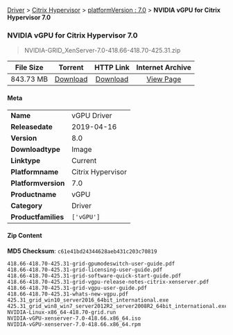 
[Driver](/README.md)  >  [Citrix Hypervisor](/index/Driver/Citrix_Hypervisor.md)  >  [platformVersion : 7.0](/index/Driver/Citrix_Hypervisor/7.0.md)  >  **NVIDIA vGPU for Citrix Hypervisor 7.0**


###    NVIDIA vGPU for Citrix Hypervisor 7.0

> NVIDIA-GRID_XenServer-7.0-418.66-418.70-425.31.zip   


| **File Size** | **Torrent**  | **HTTP Link** | **Internet Archive** |
|:-------------:|:------------:|:-------------:|:--------------------:|
| 843.73 MB |  [Download](https://archive.org/download/nvgpu_NVIDIA-GRID_XenServer-7.0-418.66-418.70-425.31.zip/nvgpu_NVIDIA-GRID_XenServer-7.0-418.66-418.70-425.31.zip_archive.torrent)       | [Download](https://archive.org/compress/nvgpu_NVIDIA-GRID_XenServer-7.0-418.66-418.70-425.31.zip) | [View Page](https://archive.org/details/nvgpu_NVIDIA-GRID_XenServer-7.0-418.66-418.70-425.31.zip)       |

#### Meta

<table>
<tr><td><strong>Name</strong></td><td>vGPU Driver</td></tr>
<tr><td><strong>Releasedate</strong></td><td>2019-04-16</td></tr>
<tr><td><strong>Version</strong></td><td>8.0</td></tr>
<tr><td><strong>Downloadtype</strong></td><td>Image</td></tr>
<tr><td><strong>Linktype</strong></td><td>Current</td></tr>
<tr><td><strong>Platformname</strong></td><td>Citrix Hypervisor</td></tr>
<tr><td><strong>Platformversion</strong></td><td>7.0</td></tr>
<tr><td><strong>Productname</strong></td><td>vGPU</td></tr>
<tr><td><strong>Category</strong></td><td>Driver</td></tr>
<tr><td><strong>Productfamilies</strong></td><td><code>['vGPU']</code></td></tr>
</table>

#### Zip Content

**MD5 Checksum**: `c61e41bd24344628aeb431c203c70819`

```text
418.66-418.70-425.31-grid-gpumodeswitch-user-guide.pdf
418.66-418.70-425.31-grid-licensing-user-guide.pdf
418.66-418.70-425.31-grid-software-quick-start-guide.pdf
418.66-418.70-425.31-grid-vgpu-release-notes-citrix-xenserver.pdf
418.66-418.70-425.31-grid-vgpu-user-guide.pdf
418.66-418.70-425.31-whats-new-vgpu.pdf
425.31_grid_win10_server2016_64bit_international.exe
425.31_grid_win8_win7_server2012R2_server2008R2_64bit_international.exe
NVIDIA-Linux-x86_64-418.70-grid.run
NVIDIA-vGPU-xenserver-7.0-418.66.x86_64.iso
NVIDIA-vGPU-xenserver-7.0-418.66.x86_64.rpm
```